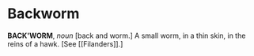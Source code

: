 # Backworm

**BACK'WORM**, _noun_ \[back and worm.\] A small worm, in a thin skin, in the reins of a hawk. \[See [[Filanders]].\]